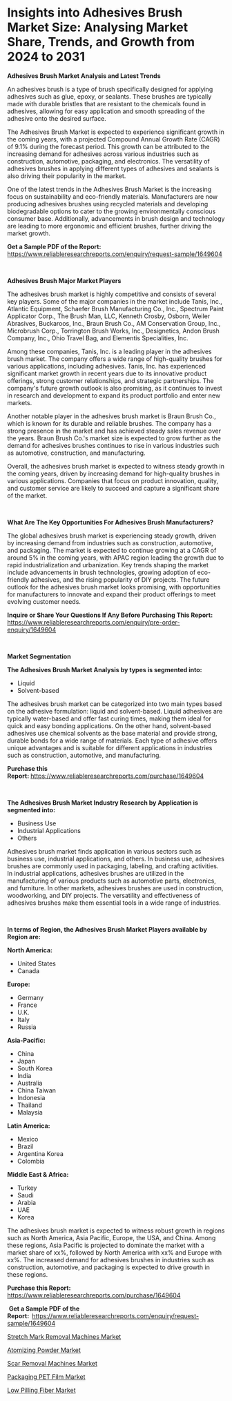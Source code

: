 <p><h1>Insights into Adhesives Brush Market Size: Analysing Market Share, Trends, and Growth from 2024 to 2031</h1></p><p><strong>Adhesives Brush Market Analysis and Latest Trends</strong></p>
<p><p>An adhesives brush is a type of brush specifically designed for applying adhesives such as glue, epoxy, or sealants. These brushes are typically made with durable bristles that are resistant to the chemicals found in adhesives, allowing for easy application and smooth spreading of the adhesive onto the desired surface.</p><p>The Adhesives Brush Market is expected to experience significant growth in the coming years, with a projected Compound Annual Growth Rate (CAGR) of 9.1% during the forecast period. This growth can be attributed to the increasing demand for adhesives across various industries such as construction, automotive, packaging, and electronics. The versatility of adhesives brushes in applying different types of adhesives and sealants is also driving their popularity in the market.</p><p>One of the latest trends in the Adhesives Brush Market is the increasing focus on sustainability and eco-friendly materials. Manufacturers are now producing adhesives brushes using recycled materials and developing biodegradable options to cater to the growing environmentally conscious consumer base. Additionally, advancements in brush design and technology are leading to more ergonomic and efficient brushes, further driving the market growth.</p></p>
<p><strong>Get a Sample PDF of the Report:&nbsp;</strong> <a href="https://www.reliableresearchreports.com/enquiry/request-sample/1649604">https://www.reliableresearchreports.com/enquiry/request-sample/1649604</a></p>
<p>&nbsp;</p>
<p><strong>Adhesives Brush Major Market Players</strong></p>
<p><p>The adhesives brush market is highly competitive and consists of several key players. Some of the major companies in the market include Tanis, Inc., Atlantic Equipment, Schaefer Brush Manufacturing Co., Inc., Spectrum Paint Applicator Corp., The Brush Man, LLC, Kenneth Crosby, Osborn, Weiler Abrasives, Buckaroos, Inc., Braun Brush Co., AM Conservation Group, Inc., Microbrush Corp., Torrington Brush Works, Inc., Designetics, Andon Brush Company, Inc., Ohio Travel Bag, and Elementis Specialities, Inc.</p><p>Among these companies, Tanis, Inc. is a leading player in the adhesives brush market. The company offers a wide range of high-quality brushes for various applications, including adhesives. Tanis, Inc. has experienced significant market growth in recent years due to its innovative product offerings, strong customer relationships, and strategic partnerships. The company's future growth outlook is also promising, as it continues to invest in research and development to expand its product portfolio and enter new markets.</p><p>Another notable player in the adhesives brush market is Braun Brush Co., which is known for its durable and reliable brushes. The company has a strong presence in the market and has achieved steady sales revenue over the years. Braun Brush Co.'s market size is expected to grow further as the demand for adhesives brushes continues to rise in various industries such as automotive, construction, and manufacturing.</p><p>Overall, the adhesives brush market is expected to witness steady growth in the coming years, driven by increasing demand for high-quality brushes in various applications. Companies that focus on product innovation, quality, and customer service are likely to succeed and capture a significant share of the market.</p></p>
<p>&nbsp;</p>
<p><strong>What Are The Key Opportunities For Adhesives Brush Manufacturers?</strong></p>
<p><p>The global adhesives brush market is experiencing steady growth, driven by increasing demand from industries such as construction, automotive, and packaging. The market is expected to continue growing at a CAGR of around 5% in the coming years, with APAC region leading the growth due to rapid industrialization and urbanization. Key trends shaping the market include advancements in brush technologies, growing adoption of eco-friendly adhesives, and the rising popularity of DIY projects. The future outlook for the adhesives brush market looks promising, with opportunities for manufacturers to innovate and expand their product offerings to meet evolving customer needs.</p></p>
<p><strong>Inquire or Share Your Questions If Any Before Purchasing This Report:</strong> <a href="https://www.reliableresearchreports.com/enquiry/pre-order-enquiry/1649604">https://www.reliableresearchreports.com/enquiry/pre-order-enquiry/1649604</a></p>
<p>&nbsp;</p>
<p><strong>Market Segmentation</strong></p>
<p><strong>The Adhesives Brush Market Analysis by types is segmented into:</strong></p>
<p><ul><li>Liquid</li><li>Solvent-based</li></ul></p>
<p><p>The adhesives brush market can be categorized into two main types based on the adhesive formulation: liquid and solvent-based. Liquid adhesives are typically water-based and offer fast curing times, making them ideal for quick and easy bonding applications. On the other hand, solvent-based adhesives use chemical solvents as the base material and provide strong, durable bonds for a wide range of materials. Each type of adhesive offers unique advantages and is suitable for different applications in industries such as construction, automotive, and manufacturing.</p></p>
<p><strong>Purchase this Report:&nbsp;</strong><a href="https://www.reliableresearchreports.com/purchase/1649604">https://www.reliableresearchreports.com/purchase/1649604</a></p>
<p>&nbsp;</p>
<p><strong>The Adhesives Brush Market Industry Research by Application is segmented into:</strong></p>
<p><ul><li>Business Use</li><li>Industrial Applications</li><li>Others</li></ul></p>
<p><p>Adhesives brush market finds application in various sectors such as business use, industrial applications, and others. In business use, adhesives brushes are commonly used in packaging, labeling, and crafting activities. In industrial applications, adhesives brushes are utilized in the manufacturing of various products such as automotive parts, electronics, and furniture. In other markets, adhesives brushes are used in construction, woodworking, and DIY projects. The versatility and effectiveness of adhesives brushes make them essential tools in a wide range of industries.</p></p>
<p>&nbsp;</p>
<p><strong>In terms of Region, the Adhesives Brush Market Players available by Region are:</strong></p>
<p>
    <p> <strong> North America: </strong>
        <ul>
            <li>United States</li>
            <li>Canada</li>
        </ul>
        </p> 
    <p> <strong> Europe: </strong>
        <ul>
            <li>Germany</li>
            <li>France</li>
            <li>U.K.</li>
            <li>Italy</li>
            <li>Russia</li>
        </ul>
        </p> 
    <p> <strong> Asia-Pacific: </strong>
        <ul>
            <li>China</li>
            <li>Japan</li>
            <li>South Korea</li>
            <li>India</li>
            <li>Australia</li>
            <li>China Taiwan</li>
            <li>Indonesia</li>
            <li>Thailand</li>
            <li>Malaysia</li>
        </ul>
        </p> 
    <p> <strong> Latin America: </strong>
        <ul>
            <li>Mexico</li>
            <li>Brazil</li>
            <li>Argentina Korea</li>
            <li>Colombia</li>
        </ul>
        </p> 
    <p> <strong> Middle East & Africa: </strong>
        <ul>
            <li>Turkey</li>
            <li>Saudi</li>
            <li>Arabia</li>
            <li>UAE</li>
            <li>Korea</li>
        </ul>
    </p>
    </p>
<p><p>The adhesives brush market is expected to witness robust growth in regions such as North America, Asia Pacific, Europe, the USA, and China. Among these regions, Asia Pacific is projected to dominate the market with a market share of xx%, followed by North America with xx% and Europe with xx%. The increased demand for adhesives brushes in industries such as construction, automotive, and packaging is expected to drive growth in these regions.</p></p>
<p><strong>Purchase this Report: </strong><a href="https://www.reliableresearchreports.com/purchase/1649604">https://www.reliableresearchreports.com/purchase/1649604</a></p>
<p>&nbsp;<strong>Get a Sample PDF of the Report:&nbsp;&nbsp;</strong><a href="https://www.reliableresearchreports.com/enquiry/request-sample/1649604">https://www.reliableresearchreports.com/enquiry/request-sample/1649604</a></p>
<p><strong></strong></p>
<p><p><a href="https://github.com/singletonthaxterkelliehr2df/Market-Research-Report-List-1/blob/main/stretch-mark-removal-machines-market.md">Stretch Mark Removal Machines Market</a></p><p><a href="https://medium.com/@oralhayes/atomizing-powder-market-report-reveals-the-latest-trends-and-growth-opportunities-of-this-market-e11d907631b0">Atomizing Powder Market</a></p><p><a href="https://github.com/RichRobinson5/Market-Research-Report-List-3/blob/main/scar-removal-machines-market.md">Scar Removal Machines Market</a></p><p><a href="https://medium.com/@oralhayes/packaging-pet-film-market-outlook-industry-overview-and-forecast-2024-to-2031-6e284255591a">Packaging PET Film Market</a></p><p><a href="https://medium.com/@oralhayes/low-pilling-fiber-market-trends-and-market-analysis-forecasted-for-period-2024-2031-469c7e7ea58c">Low Pilling Fiber Market</a></p></p>